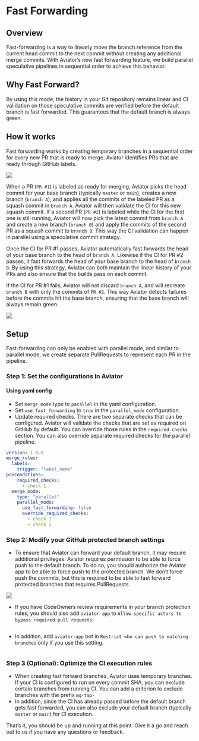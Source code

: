 # Fast Forwarding

## Overview

Fast-forwarding is a way to linearly move the branch reference from the current head commit to the next commit without creating any additional merge commits. With Aviator’s new fast forwarding feature, we build parallel speculative pipelines in sequential order to achieve this behavior.

## Why Fast Forward?

By using this mode, the history in your Git repository remains linear and CI validation on those speculative commits are verified before the default branch is fast forwarded. This guarantees that the default branch is always green.

## How it works

Fast forwarding works by creating temporary branches in a sequential order for every new PR that is ready to merge. Aviator identifies PRs that are ready through GitHub labels.

![](<../.gitbook/assets/ezgif.com-gif-maker (1).gif>)

When a PR (`PR #1`) is labeled as ready for merging, Aviator picks the head commit for your base branch (typically `master` or `main`), creates a new branch (`branch A`), and applies all the commits of the labeled PR as a squash commit in `branch A`. Aviator will then validate the CI for this new squash commit. If a second PR (`PR #2`) is labeled while the CI for the first one is still running, Aviator will now pick the latest commit from `branch A` and create a new branch (`branch B`) and apply the commits of the second PR as a squash commit to `branch B`. This way the CI validation can happen in parallel using a speculative commit strategy.

Once the CI for PR #1 passes, Aviator automatically fast forwards the head of your base branch to the head of `branch A`. Likewise if the CI for PR #2 passes, it fast forwards the head of your base branch to the head of `branch B`. By using this strategy, Aviator can both maintain the linear history of your PRs and also ensure that the builds pass on each commit.

If the CI for PR #1 fails, Aviator will not discard `branch A`, and will recreate `branch B` with only the commits of `PR #2`. This way Aviator detects failures before the commits hit the base branch, ensuring that the base branch will always remain green.

![](<../.gitbook/assets/ezgif.com-gif-maker (2).gif>)

## Setup

Fast-forwarding can only be enabled with parallel mode, and similar to parallel mode, we create separate PullRequests to represent each PR in the pipeline.

### Step 1: Set the configurations in Aviator

#### Using yaml config

* Set `merge_mode` type to `parallel` in the yaml configuration.
* Set `use_fast_forwarding` to `true` in the `parallel_mode` configuration.
* Update required checks. There are two separate checks that can be configured. Aviator will validate the checks that are set as required on GitHub by default. You can override those rules in the `required_checks` section. You can also override separate required checks for the parallel pipeline.

```yaml
version: 1.0.0
merge_rules:
  labels:
    trigger: "label_name"
preconditions:
    required_checks:
      - check 1
  merge_mode:
    type: "parallel"
    parallel_mode:
      use_fast_forwarding: false
      override_required_checks:
        - check 1
        - check 2
```



### Step 2: Modify your GitHub protected branch settings

* To ensure that Aviator can forward your default branch, it may require additional privileges. Aviator requires permission to be able to force push to the default branch. To do so, you should authorize the Aviator app to be able to force push to the protected branch. We don’t force push the commits, but this is required to be able to fast forward protected branches that requires PullRequests.

![](<../.gitbook/assets/Screen Shot 2022-07-18 at 9.55.56 AM (1).png>)

* If you have CodeOwners review requirements in your branch protection rules, you should also add `aviator-app` to `Allow specific actors to bypass required pull requests`:

<figure><img src="../.gitbook/assets/Screen Shot 2022-10-13 at 3.30.34 PM.png" alt=""><figcaption></figcaption></figure>

* In addition, add `aviator-app` bot in `Restrict who can push to matching branches` only if you use this setting.

<figure><img src="../.gitbook/assets/Screen Shot 2022-10-13 at 3.45.53 PM.png" alt=""><figcaption></figcaption></figure>

### Step 3 (Optional): Optimize the CI execution rules

* When creating fast forward branches, Aviator uses temporary branches. If your CI is configured to run on every commit SHA, you can exclude certain branches from running CI. You can add a criterion to exclude branches with the prefix `mq-tmp-`
* In addition, since the CI has already passed before the default branch gets fast forwarded, you can also exclude your default branch (typically `master` or `main`) for CI execution.

That’s it, you should be up and running at this point. Give it a go and reach out to us if you have any questions or feedback.
